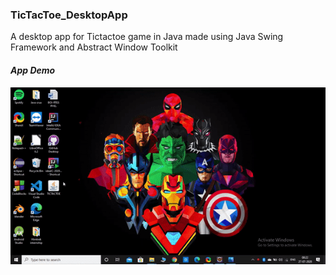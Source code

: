 ### TicTacToe_DesktopApp
A desktop app for Tictactoe game in Java made using Java Swing Framework and Abstract Window Toolkit

#### _App Demo_
<img src = "graphic_assets/TicTacToe_demo.gif">
